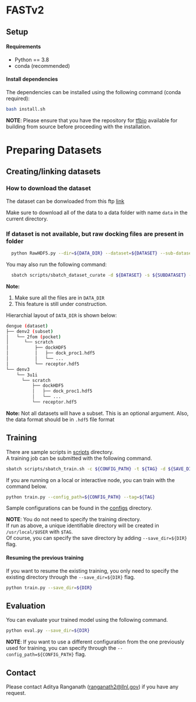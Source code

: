FASTv2
============================

## Setup

#### Requirements
  * Python == 3.8
  * conda (recommended)

#### Install dependencies

The dependencies can be installed using the following command (conda required):
```bash
bash install.sh
```

**NOTE**: Please ensure that you have the repository for [tfbio](https://gitlab.com/cheminfIBB/tfbio) available for building from source before proceeding with the installation.

# Preparing Datasets

## Creating/linking datasets

### How to download the dataset

The dataset can be donwloaded from this ftp [link](ftp://gdo-bioinformatics.ucllnl.org/slab)

Make sure to download all of the data to a data folder with name `data` in the current directory.

### If dataset is not available, but raw docking files are present in folder

```bash
  python RawHDF5.py --dir=${DATA_DIR} --dataset=${DATASET} --sub-dataset=${SUBDATASET} --output-dir=${OUTPUTDIR} --pocket-type=${POCKET}
```

You may also run the following command:

```bash
  sbatch scripts/sbatch_dataset_curate -d ${DATASET} -s ${SUBDATASET} -o ${OUTPUTDIR} -p ${POCKET_TYPE}
```

**Note:**
1. Make sure all the files are in ```DATA_DIR```
2. This feature is still under construction.

Hierarchial layout of ```DATA_DIR``` is shown below:

```bash
dengue (dataset)
├── denv2 (subset)
│   └── 2fom (pocket)
│      └── scratch
│          ├── dockHDF5
│          │   ├── dock_proc1.hdf5
│          │   └── ...
│          └── receptor.hdf5
└── denv3
    └── 3u1i
      └── scratch
          ├── dockHDF5
          │   ├── dock_proc1.hdf5
          │   └── ...
          └── receptor.hdf5

```
**Note:** Not all datasets will have a subset. This is an optional argument.
Also, the data format should be in `.hdf5` file format

## Training
There are sample scripts in <a href='./scripts'>scripts</a> directory.<br>
A training job can be submitted with the following command.
```bash
sbatch scripts/sbatch_train.sh -c ${CONFIG_PATH} -t ${TAG} -d ${SAVE_DIR} 
```

If you are running on a local or interactive node, you can train with the command below.

```bash
python train.py --config_path=${CONFIG_PATH} --tag=${TAG}
```

Sample configurations can be found in the <a href='./configs'>configs</a> directory.

**NOTE**: You do not need to specify the training directory.<br>
If run as above, a unique identifiable directory will be created in `/usr/local/$USER` with `$TAG`.<br>
Of course, you can specify the save directory by adding `--save_dir=${DIR}` flag.


#### Resuming the previous training
If you want to resume the existing training, you only need to specify the existing directory through the `--save_dir=${DIR}` flag.
```bash
python train.py --save_dir=${DIR}
```


## Evaluation

You can evaluate your trained model using the following command.
```bash
python eval.py --save_dir=${DIR}
```

**NOTE**: If you want to use a different configuration from the one previously used for training, you can specify through the `--config_path=${CONFIG_PATH}` flag.


## Contact
Please contact Aditya Ranganath ([ranganath2@llnl.gov](mailto:ranganath2@llnl.gov)) if you have any request.
